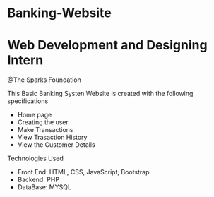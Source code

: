 # Banking-Website
# Web Development and Designing Intern
@The Sparks Foundation

This Basic Banking Systen Website is created with the following specifications

* Home page
* Creating the user
* Make Transactions
* View Trasaction History
* View the Customer Details

Technologies Used

* Front End: HTML, CSS, JavaScript, Bootstrap
* Backend: PHP
* DataBase: MYSQL
